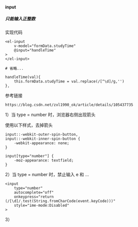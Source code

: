 #### input

##### 只能输入正整数

实现代码

```
<el-input 
	v-model="formData.studyTime" 
	@input="handleTime"
>
</el-input>

# 省略...

handleTime(val){
	this.formData.studyTime = val.replace(/[^\d]/g,'')
},
```

参考链接

```
https://blog.csdn.net/zxl1990_ok/article/details/105437735
```



1）当 type = number 时，浏览器右侧出现箭头

使用以下样式，去掉箭头

```
input::-webkit-outer-spin-button,
input::-webkit-inner-spin-button {
    -webkit-appearance: none;
}
 
input[type="number"] {
    -moz-appearance: textfield;
}
```

2）当 type = number 时，禁止输入 e 和 ...

```
<input 
    type="number" 
    autocomplete="off" 
    onkeypress="return (/[\d]/.test(String.fromCharCode(event.keyCode)))" 
    style="ime-mode:Disabled"
>
```

3）